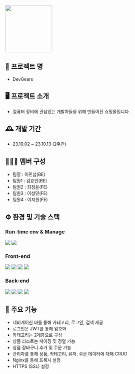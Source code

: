 <img src="/uploads/857bc1bbfef1e7efa696253d63db75fa/KakaoTalk_20231012_000817714_02.png"  width="150" height="150">


## 🛒 프로젝트 명

- DevGears

## 🖥️ 프로젝트 소개

- 컴퓨터 장비에 관심있는 개발자들을 위해 만들어진 쇼핑몰입니다.

## 🕰️ 개발 기간

- 23.10.02 ~ 23.10.13 (2주간)

## 🧑‍🤝‍🧑 멤버 구성

- 팀장 : 이민섭(BE)
- 팀원1 : 김효인(BE)
- 팀원2 : 최정윤(FE)
- 팀원3 : 이성민(FE)
- 팀원4 : 이지원(FE)

## ⚙️ 환경 및 기술 스택

### Run-time env & Manage
<img src="https://img.shields.io/badge/Node.js-339933.svg?&style=for-the-badge&logo=Node.js&logoColor=white">
<img src="https://img.shields.io/badge/PM2-2B037A.svg?&style=for-the-badge&logo=PM2&logoColor=white">

### Front-end
<img src="https://img.shields.io/badge/HTML5-E34F26.svg?&style=for-the-badge&logo=HTML5&logoColor=white">
<img src="https://img.shields.io/badge/CSS3-1572B6.svg?&style=for-the-badge&logo=CSS3&logoColor=white">
<img src="https://img.shields.io/badge/JavaScript-F7DF1E.svg?&style=for-the-badge&logo=JavaScript&logoColor=white">
<img src="https://img.shields.io/badge/bulma-00D1B2.svg?&style=for-the-badge&logo=bulma&logoColor=white">

### Back-end
<img src="https://img.shields.io/badge/Express-000000.svg?&style=for-the-badge&logo=Express&logoColor=white">
<img src="https://img.shields.io/badge/MongoDB-47A248.svg?&style=for-the-badge&logo=MongoDB&logoColor=white">
<img src="https://img.shields.io/badge/Mongoose-880000.svg?&style=for-the-badge&logo=Mongoose&logoColor=white">
<img src="https://img.shields.io/badge/Nginx-009639.svg?&style=for-the-badge&logo=Nginx&logoColor=white">

## 📌 주요 기능

- 네비게이션 바를 통해 카테고리, 로그인, 검색 제공
- 로그인은 JWT를 통해 암호화
- 카테고리는 2계층으로 구성
- 상품 리스트는 페이징 및 정렬 가능
- 상품 장바구니 추가 및 주문 가능
- 관리자를 통해 상품, 카테고리, 유저, 주문 데이터에 대해 CRUD
- Nginx를 통해 프록시 설정
- HTTPS (SSL) 설정
